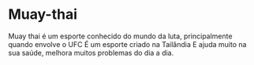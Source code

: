 # Muay-thai
Muay thai é um esporte conhecido do mundo da luta, principalmente quando envolve o UFC
É um esporte criado na Tailândia
E ajuda muito na sua saúde, melhora muitos problemas do dia a dia.
